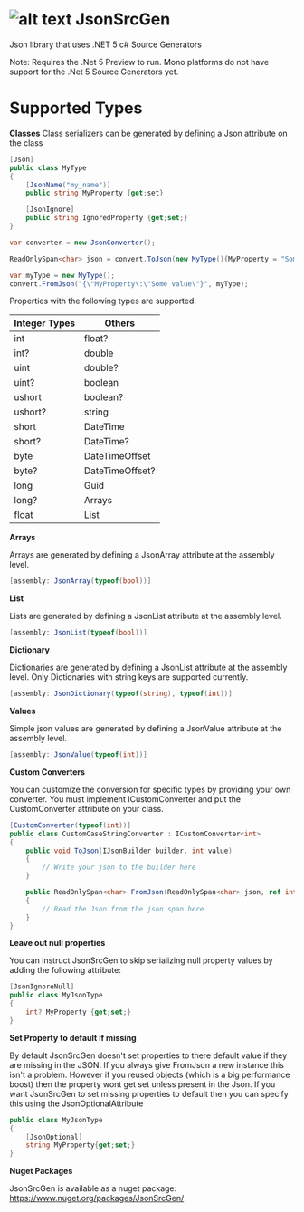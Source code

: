 # ![alt text](https://github.com/trampster/JsonSrcGen/blob/master/JsonSrcGen/icon.png "JsonSrcGen Logo") JsonSrcGen
Json library that uses .NET 5 c# Source Generators

Note: Requires the .Net 5 Preview to run. Mono platforms do not have support for the .Net 5 Source Generators yet.

# Supported Types

**Classes**
Class serializers can be generated by defining a Json attribute on the class
```csharp
[Json]
public class MyType
{
    [JsonName("my_name")]
    public string MyProperty {get;set}

    [JsonIgnore]
    public string IgnoredProperty {get;set;}
}

var converter = new JsonConverter();

ReadOnlySpan<char> json = convert.ToJson(new MyType(){MyProperty = "Some value"});

var myType = new MyType();
convert.FromJson("{\"MyProperty\:\"Some value\"}", myType);
```
Properties with the following types are supported:

Integer Types | Others
------|--------
int | float?
int? | double
uint | double?
uint? | boolean
ushort | boolean?
ushort? | string 
short | DateTime
short? | DateTime?
byte | DateTimeOffset
byte? | DateTimeOffset?
long | Guid
long? | Arrays
float | List<T>
    
**Arrays**

Arrays are generated by defining a JsonArray attribute at the assembly level.

```csharp
[assembly: JsonArray(typeof(bool))]
```

**List**

Lists are generated by defining a JsonList attribute at the assembly level.

```csharp
[assembly: JsonList(typeof(bool))]
```

**Dictionary**

Dictionaries are generated by defining a JsonList attribute at the assembly level. Only Dictionaries with string keys are supported currently.

```csharp
[assembly: JsonDictionary(typeof(string), typeof(int))]
```

**Values**

Simple json values are generated by defining a JsonValue attribute at the assembly level.

```csharp
[assembly: JsonValue(typeof(int))]
```

**Custom Converters**

You can customize the conversion for specific types by providing your own converter. You must implement ICustomConverter<T> and
put the CustomConverter attribute on your class.

```csharp
[CustomConverter(typeof(int))]
public class CustomCaseStringConverter : ICustomConverter<int>
{
    public void ToJson(IJsonBuilder builder, int value)
    {
        // Write your json to the builder here
    }

    public ReadOnlySpan<char> FromJson(ReadOnlySpan<char> json, ref int value)
    {
        // Read the Json from the json span here
    }
}
```

**Leave out null properties**

You can instruct JsonSrcGen to skip serializing null property values by adding the following attribute:

```csharp
[JsonIgnoreNull]
public class MyJsonType
{
    int? MyProperty {get;set;}
}
```

**Set Property to default if missing**

By default JsonSrcGen doesn't set properties to there default value if they are missing in the JSON. If you always give FromJson a new instance this isn't a problem. However if you reused objects (which is a big performance boost) then the property wont get set unless present in the Json. If you want JsonSrcGen to set missing properties to default then you can specify this using the JsonOptionalAttribute

```csharp
public class MyJsonType
{
    [JsonOptional]
    string MyProperty{get;set;}
}
```

**Nuget Packages**

JsonSrcGen is available as a nuget package:
https://www.nuget.org/packages/JsonSrcGen/
